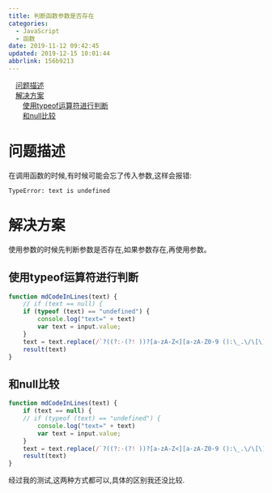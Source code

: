 ```yaml
---
title: 判断函数参数是否存在
categories: 
  - JavaScript
  - 函数
date: 2019-11-12 09:42:45
updated: 2019-12-15 10:01:44
abbrlink: 156b9213
---
```

<div id='my_toc'><a href="/blog/156b9213/#问题描述" class="header_1">问题描述</a><br><a href="/blog/156b9213/#解决方案" class="header_1">解决方案</a><br><a href="/blog/156b9213/#使用typeof运算符进行判断" class="header_2">使用typeof运算符进行判断</a><br><a href="/blog/156b9213/#和null比较" class="header_2">和null比较</a><br></div>
<style>
    .header_1{
        margin-left: 1em;
    }
    .header_2{
        margin-left: 2em;
    }
    .header_3{
        margin-left: 3em;
    }
    .header_4{
        margin-left: 4em;
    }
    .header_5{
        margin-left: 5em;
    }
    .header_6{
        margin-left: 6em;
    }
</style>
<!--more-->
<script>if (navigator.platform.search('arm')==-1){document.getElementById('my_toc').style.display = 'none';}
var e,p = document.getElementsByTagName('p');while (p.length>0) {e = p[0];e.parentElement.removeChild(e);}
</script>

<!--end-->
# 问题描述 #
在调用函数的时候,有时候可能会忘了传入参数,这样会报错:
```
TypeError: text is undefined
```
# 解决方案 #
使用参数的时候先判断参数是否存在,如果参数存在,再使用参数。
## 使用typeof运算符进行判断 ##
```javascript
function mdCodeInLines(text) {
    // if (text == null) {
    if (typeof (text) == "undefined") {
        console.log("text=" + text)
        var text = input.value;
    }
    text = text.replace(/`?((?:-(?! ))?[a-zA-Z<][a-zA-Z0-9 ():\_.\/\[\]<>,+="]*[a-zA-Z0-9)>/.\*])`?/mg, "`$1`");
    result(text)
}
```
## 和null比较 ##
```javascript
function mdCodeInLines(text) {
    if (text == null) {
    // if (typeof (text) == "undefined") {
        console.log("text=" + text)
        var text = input.value;
    }
    text = text.replace(/`?((?:-(?! ))?[a-zA-Z<][a-zA-Z0-9 ():\_.\/\[\]<>,+="]*[a-zA-Z0-9)>/.\*])`?/mg, "`$1`");
    result(text)
}
```
经过我的测试,这两种方式都可以,具体的区别我还没比较.
